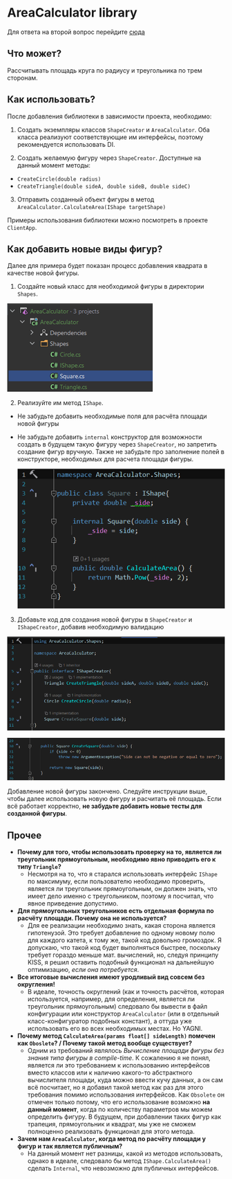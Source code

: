 # **AreaCalculator library**

Для ответа на второй вопрос перейдите [сюда](./Question2/README.md)



## Что может?

Рассчитывать площадь круга по радиусу и треугольника по трем сторонам.

## Как использовать?

После добавления библиотеки в зависимости проекта, необходимо:

1) Создать экземпляры классов `ShapeCreator` и `AreaCalculator`. Оба класса реализуют соответствующие им интерфейсы, поэтому рекомендуется использовать DI.

2) Создать желаемую фигуру через `ShapeCreator`. Доступные на данный момент методы:

- `CreateCircle(double radius)`
- `CreateTriangle(double sideA, double sideB, double sideC)`

3) Отправить созданный объект фигуры в метод `AreaCalculator.CalculateArea(IShape targetShape)`

Примеры использования библиотеки можно посмотреть в проекте `ClientApp`.

## Как добавить новые виды фигур?

Далее для примера будет показан процесс добавления квадрата в качестве новой фигуры.

1) Создайте новый класс для необходимой фигуры в директории `Shapes`.

![SquareClassCreated](https://github.com/afanevgoda/AreaCalculator/blob/master/README_images/SquareClassCreated.png)

2) Реализуйте им метод `IShape`.

- Не забудьте добавить необходимые поля для расчёта площади новой фигуры

* Не забудьте добавить `internal` конструктор для возможности создать в будущем такую фигуру через `ShapeCreator`, но запретить создание фигур вручную. Также не забудьте про заполнение полей в конструкторе, необходимых для расчета площади фигуры.

  ![SquareClassCode](https://github.com/afanevgoda/AreaCalculator/blob/master/README_images/SquareClassCode.png)

3) Добавьте код для создания новой фигуры в `ShapeCreator` и `IShapeCreator`, добавив необходимую валидацию

![IShapeCreatorSquare](https://github.com/afanevgoda/AreaCalculator/blob/master/README_images/IShapeCreatorSquare.png)

![ShapeCreatorSquare](https://github.com/afanevgoda/AreaCalculator/blob/master/README_images/ShapeCreatorSquare.png)

Добавление новой фигуры закончено. Следуйте инструкции выше, чтобы далее использовать новую фигуру и расчитать её площадь. Если всё работает корректно, **не забудьте добавить новые тесты для созданной фигуры**.

## Прочее

- **Почему для того, чтобы использовать проверку на то, является ли треугольник прямоугольным, необходимо явно приводить его к типу `Triangle`?**
  - Несмотря на то, что я старался использовать интерфейс `IShape` по максимуму, если пользователю необходимо проверить, является ли треугольник прямоугольным, он должен знать, что имеет дело именно с треугольником, поэтому я посчитал, что явное приведение допустимо.
- **Для прямоугольных треугольников есть отдельная формула по расчёту площади. Почему она не используется?**
  - Для ее реализации необходимо знать, какая сторона является гипотенузой. Это требует добавление по одному новому полю для каждого катета, к тому же, такой код довольно громоздок. Я допускаю, что такой код будет выполняться быстрее, поскольку требует гораздо меньше мат. вычислений, но, следуя принципу KISS, я решил оставить подобный функционал на дальнейшую оптимизацию, *если она потребуется*.
- **Все итоговые вычисления имеют уродливый вид совсем без округления!**
  - В идеале, точность округлений (как и точность расчётов, которая используется, например, для определения, является ли треугольник прямоугольным) следовало бы вывести в файл конфигурации или конструктор `AreaCalculator` (или в отдельный класс-конфигуратор подобных констант), а оттуда уже использовать его во всех необходимых местах. Но YAGNI.
- **Почему метод `CalculateArea(params float[] sideLength)` помечен как `Oboslete`? / Почему такой метод вообще существует?**
  - Одним из требований являлось *Вычисление площади фигуры без знания типа фигуры в compile-time*. К сожалению я не понял, является ли это требованием к использованию интерфейсов вместо классов или к наличию какого-то абстрактного вычислителя площади, куда можно ввести кучу данных, а он сам всё посчитает, но я добавил такой метод как раз для этого требования помимо использования интерфейсов. Как `Obsolete` он отмечен только потому, что его использование возможно **на данный момент**, когда по количеству параметров мы можем определить фигуру. В будущем, при добавлении таких фигур как трапеция, прямоугольник и квадрат, мы уже не сможем полноценно реализовать функционал для этого метода.
- **Зачем нам `AreaCalculator`, когда метод по расчёту площади у фигур и так является публичным?**
  - На данный момент нет разницы, какой из методов использовать, однако в идеале, следовало бы метод `IShape.CalculateArea()` сделать `Internal`, что невозможно для публичных интерфейсов.
